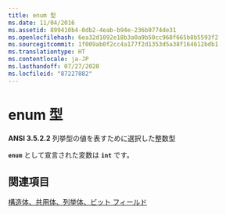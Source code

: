 ```yaml
---
title: enum 型
ms.date: 11/04/2016
ms.assetid: 899410b4-0db2-4eab-b94e-236b9774de31
ms.openlocfilehash: 6ea32d1092e18b3a0a9b50cc968f665b8b5593f2
ms.sourcegitcommit: 1f009ab0f2cc4a177f2d1353d5a38f164612bdb1
ms.translationtype: HT
ms.contentlocale: ja-JP
ms.lasthandoff: 07/27/2020
ms.locfileid: "87227882"
---
```

# <a name="enum-type"></a>enum 型

**ANSI 3.5.2.2** 列挙型の値を表すために選択した整数型

**`enum`** として宣言された変数は **`int`** です。

## <a name="see-also"></a>関連項目

[構造体、共用体、列挙体、ビット フィールド](../c-language/structures-unions-enumerations-and-bit-fields.md)
